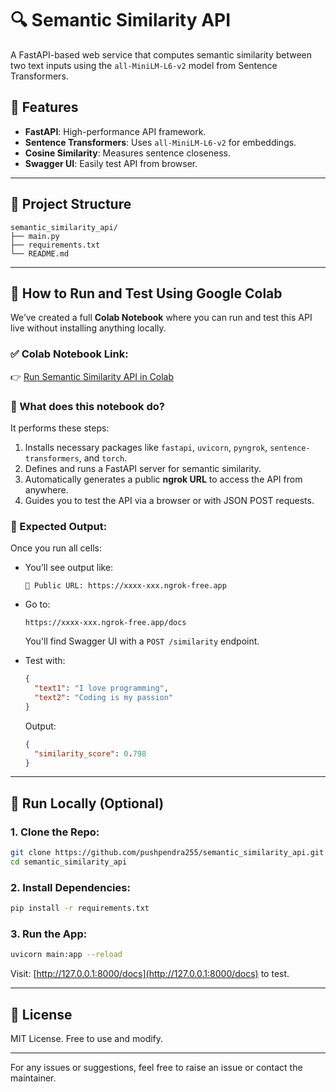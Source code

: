 # 🔍 Semantic Similarity API

A FastAPI-based web service that computes semantic similarity between two text inputs using the `all-MiniLM-L6-v2` model from Sentence Transformers.

## 🚀 Features

* **FastAPI**: High-performance API framework.
* **Sentence Transformers**: Uses `all-MiniLM-L6-v2` for embeddings.
* **Cosine Similarity**: Measures sentence closeness.
* **Swagger UI**: Easily test API from browser.

---

## 📁 Project Structure

```
semantic_similarity_api/
├── main.py
├── requirements.txt
└── README.md
```

---

## 🧪 How to Run and Test Using Google Colab

We’ve created a full **Colab Notebook** where you can run and test this API live without installing anything locally.

### ✅ Colab Notebook Link:

👉 [Run Semantic Similarity API in Colab](https://colab.research.google.com/drive/your_colab_notebook_id)

### 🧾 What does this notebook do?

It performs these steps:

1. Installs necessary packages like `fastapi`, `uvicorn`, `pyngrok`, `sentence-transformers`, and `torch`.
2. Defines and runs a FastAPI server for semantic similarity.
3. Automatically generates a public **ngrok URL** to access the API from anywhere.
4. Guides you to test the API via a browser or with JSON POST requests.

### 🧪 Expected Output:

Once you run all cells:

* You’ll see output like:

  ```
  🚀 Public URL: https://xxxx-xxx.ngrok-free.app
  ```

* Go to:

  ```
  https://xxxx-xxx.ngrok-free.app/docs
  ```

  You'll find Swagger UI with a `POST /similarity` endpoint.

* Test with:

  ```json
  {
    "text1": "I love programming",
    "text2": "Coding is my passion"
  }
  ```

  Output:

  ```json
  {
    "similarity_score": 0.798
  }
  ```

---

## 🔧 Run Locally (Optional)

### 1. Clone the Repo:

```bash
git clone https://github.com/pushpendra255/semantic_similarity_api.git
cd semantic_similarity_api
```

### 2. Install Dependencies:

```bash
pip install -r requirements.txt
```

### 3. Run the App:

```bash
uvicorn main:app --reload
```

Visit: [http://127.0.0.1:8000/docs](http://127.0.0.1:8000/docs) to test.

---

## 📄 License

MIT License. Free to use and modify.

---

For any issues or suggestions, feel free to raise an issue or contact the maintainer.
